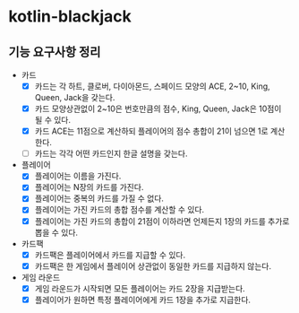 # kotlin-blackjack

## 기능 요구사항 정리

- 카드
  - [x] 카드는 각 하트, 클로버, 다이아몬드, 스페이드 모양의 ACE, 2~10, King, Queen, Jack을 갖는다.
  - [x] 카드 모양상관없이 2~10은 번호만큼의 점수, King, Queen, Jack은 10점이 될 수 있다.
  - [x] 카드 ACE는 11점으로 계산하되 플레이어의 점수 총합이 21이 넘으면 1로 계산한다.
  - [ ] 카드는 각각 어떤 카드인지 한글 설명을 갖는다.
- 플레이어
  - [x] 플레이어는 이름을 가진다.
  - [x] 플레이어는 N장의 카드를 가진다.
  - [x] 플레이어는 중복의 카드를 가질 수 없다.
  - [x] 플레이어는 가진 카드의 총합 점수를 계산할 수 있다.
  - [x] 플레이어는 가진 카드의 총합이 21점이 이하라면 언제든지 1장의 카드를 추가로 뽑을 수 있다.
- 카드팩
  - [x] 카드팩은 플레이어에서 카드를 지급할 수 있다.
  - [x] 카드팩은 한 게임에서 플레이어 상관없이 동일한 카드를 지급하지 않는다.
- 게임 라운드
  - [x] 게임 라운드가 시작되면 모든 플레이어는 카드 2장을 지급받는다.
  - [x] 플레이어가 원하면 특정 플레이어에게 카드 1장을 추가로 지급한다.
